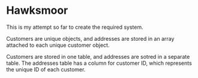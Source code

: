 # Hawksmoor
This is my attempt so far to create the required system.

Customers are unique objects, and addresses are stored in an array attached to each unique customer object.

Customers are stored in one table, and addresses are sotred in a separate table. The addresses table has a column for customer ID, which represents the unique ID of each customer.
